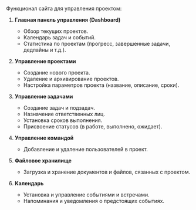 Функционал сайта для управления проектом:

1. **Главная панель управления (Dashboard)**
   - Обзор текущих проектов.
   - Календарь задач и событий.
   - Статистика по проектам (прогресс, завершенные задачи, дедлайны и т.д.).

2. **Управление проектами**
   - Создание нового проекта.
   - Удаление и архивирование проектов.
   - Настройка параметров проекта (название, описание, сроки).

3. **Управление задачами**
   - Создание задач и подзадач.
   - Назначение ответственных лиц.
   - Установка сроков выполнения.
   - Присвоение статусов (в работе, выполнено, ожидает).

4. **Управление командой**
   - Добавление и удаление пользователей в проект.

5. **Файловое хранилище**
   - Загрузка и хранение документов и файлов, сязанных с проектом.

6. **Календарь**
   - Установка и управление событиями и встречами.
   - Напоминания и уведомления о предстоящих событиях.
